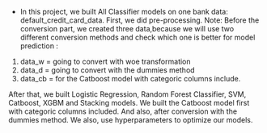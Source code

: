 - In this project, we built All Classifier models on one bank data: default_credit_card_data. First, we did pre-processing. 
Note: Before the conversion part, we created three data,because we will use two different conversion methods and check which one is better for model prediction :
1) data_w = going to convert with woe transformation
2) data_d = going to convert with the dummies method
3) data_cb = for the Catboost model with categoric columns include.
   
After that, we built Logistic Regression, Random Forest Classifier, SVM, Catboost, XGBM and Stacking models. We built the Catboost model first with categoric columns included. And also, after conversion with the dummies method. We also, use hyperparameters to optimize our models. 
